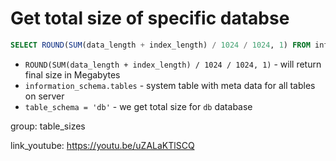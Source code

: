 # Get total size of specific databse

```sql
SELECT ROUND(SUM(data_length + index_length) / 1024 / 1024, 1) FROM information_schema.tables WHERE table_schema = 'db';
```

- `ROUND(SUM(data_length + index_length) / 1024 / 1024, 1)` - will return final size in Megabytes
- `information_schema.tables` - system table with meta data for all tables on server
- `table_schema = 'db'` - we get total size for ```db``` database

group: table_sizes


link_youtube: https://youtu.be/uZALaKTlSCQ
